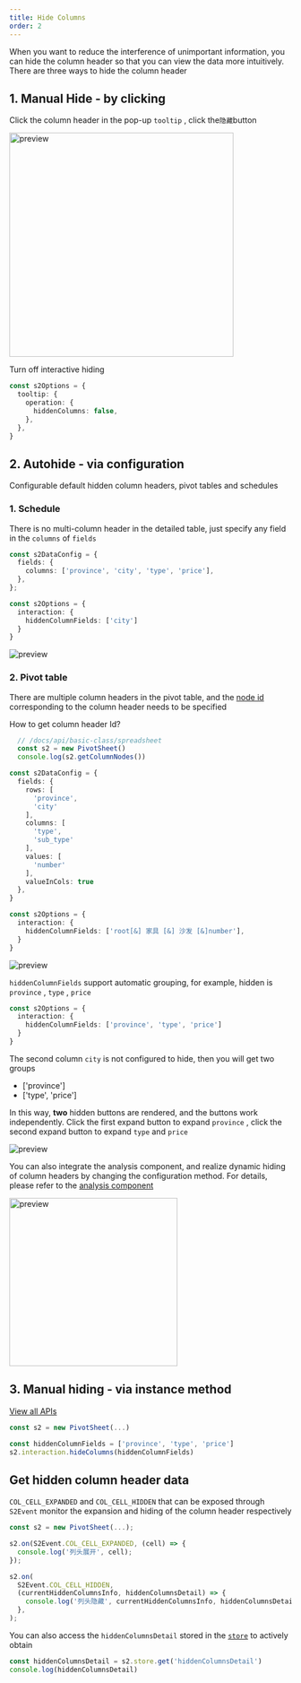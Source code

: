 ```yaml
---
title: Hide Columns
order: 2
---
```


When you want to reduce the interference of unimportant information, you can hide the column header so that you can view the data more intuitively. There are three ways to hide the column header

<Playground data-mdast="html" path="interaction/advanced/demo/pivot-hide-columns.ts" rid="pivot-hide-columns" height="400"></playground>

## 1. Manual Hide - by clicking

Click the column header in the pop-up `tooltip` , click the`隐藏`button

<img data-mdast="html" src="https://gw.alipayobjects.com/zos/antfincdn/pBa8%24Q1gG/15a1cdef-a4b1-4fcf-a2cf-b6f4a39f710b.png" width="400" alt="preview">

Turn off interactive hiding

```ts
const s2Options = {
  tooltip: {
    operation: {
      hiddenColumns: false,
    },
  },
}
```

## 2. Autohide - via configuration

Configurable default hidden column headers, pivot tables and schedules

### 1. Schedule

There is no multi-column header in the detailed table, just specify any field in the `columns` of `fields`

```ts
const s2DataConfig = {
  fields: {
    columns: ['province', 'city', 'type', 'price'],
  },
};

const s2Options = {
  interaction: {
    hiddenColumnFields: ['city']
  }
}
```

![preview](https://gw.alipayobjects.com/zos/antfincdn/GHizMg2ok/f8d667c9-910a-40da-a6e3-74c238e7afa8.png)

### 2. Pivot table

There are multiple column headers in the pivot table, and the [node id](/docs/api/basic-class/node) corresponding to the column header needs to be specified

How to get column header Id?

```ts
  // /docs/api/basic-class/spreadsheet
  const s2 = new PivotSheet()
  console.log(s2.getColumnNodes())
```

```ts
const s2DataConfig = {
  fields: {
    rows: [
      'province',
      'city'
    ],
    columns: [
      'type',
      'sub_type'
    ],
    values: [
      'number'
    ],
    valueInCols: true
  },
}

const s2Options = {
  interaction: {
    hiddenColumnFields: ['root[&] 家具 [&] 沙发 [&]number'],
  }
}
```

![preview](https://gw.alipayobjects.com/zos/antfincdn/1VeZokRvz/a1933e73-f3ed-4289-beb1-8a06fa3292b6.png)

`hiddenColumnFields` support automatic grouping, for example, hidden is `province` , `type` , `price`

```ts
const s2Options = {
  interaction: {
    hiddenColumnFields: ['province', 'type', 'price']
  }
}
```

The second column `city` is not configured to hide, then you will get two groups

* \['province']
* \['type', 'price']

In this way, **two** hidden buttons are rendered, and the buttons work independently. Click the first expand button to expand `province` , click the second expand button to expand `type` and `price`

![preview](https://gw.alipayobjects.com/zos/antfincdn/LYrMG8bf5/660aa34c-5fce-4f62-b422-ee6d3b5478d1.png)

You can also integrate the analysis component, and realize dynamic hiding of column headers by changing the configuration method. For details, please refer to the [analysis component](/docs/manual/basic/analysis/switcher/)

<img data-mdast="html" src="https://gw.alipayobjects.com/mdn/rms_56cbb2/afts/img/A*a0uHRZ70hDcAAAAAAAAAAAAAARQnAQ" height="300" alt="preview">

## 3. Manual hiding - via instance method

[View all APIs](/docs/api/basic-class/interaction)

```ts
const s2 = new PivotSheet(...)

const hiddenColumnFields = ['province', 'type', 'price']
s2.interaction.hideColumns(hiddenColumnFields)
```

## Get hidden column header data

`COL_CELL_EXPANDED` and `COL_CELL_HIDDEN` that can be exposed through `S2Event` monitor the expansion and hiding of the column header respectively

```ts
const s2 = new PivotSheet(...);

s2.on(S2Event.COL_CELL_EXPANDED, (cell) => {
  console.log('列头展开', cell);
});

s2.on(
  S2Event.COL_CELL_HIDDEN,
  (currentHiddenColumnsInfo, hiddenColumnsDetail) => {
    console.log('列头隐藏', currentHiddenColumnsInfo, hiddenColumnsDetail);
  },
);
```

You can also access the `hiddenColumnsDetail` stored in the [`store`](/docs/api/basic-class/store) to actively obtain

```ts
const hiddenColumnsDetail = s2.store.get('hiddenColumnsDetail')
console.log(hiddenColumnsDetail)
```
